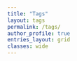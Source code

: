 ```yaml
---
title: "Tags"
layout: tags
permalink: /tags/
author_profile: true
entries_layout: grid
classes: wide
---
```


